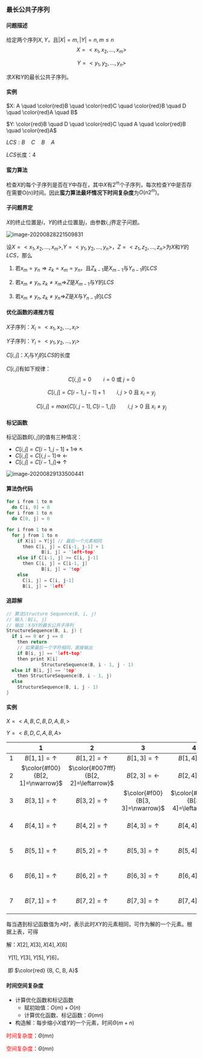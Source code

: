 ### 最长公共子序列

#### 问题描述

给定两个序列$X,Y$，且$|X| = m, |Y| = n,m \le n$
$$
X=<x_1,x_2,\dots,x_m>
$$

$$
Y=<y_1,y_2,\dots,y_n>
$$

求$X$和$Y$的最长公共子序列。

#### 实例

$X: A \quad \color{red}B \quad \color{red}C \quad \color{red}B \quad D \quad \color{red}A \quad B$

$Y: \color{red}B \quad D \quad \color{red}C \quad A \quad \color{red}B \quad \color{red}A$

$LCS: B \quad C \quad B \quad A$

$LCS$长度：4

#### 蛮力算法

检查$X$的每个子序列是否在$Y$中存在，其中$X$有$2^m$个子序列，每次检查$Y$中是否存在需要O(n)时间。因此**蛮力算法最坏情况下时间复杂度**为$O(n2^m)$。

#### 子问题界定

$X$的终止位置是$i$，$Y$的终止位置是$j$，由参数$i,j$界定子问题。

![image-20200828221509831](https://tva1.sinaimg.cn/large/007S8ZIlgy1gi6vvu5cxrj30ws0i0mxx.jpg)

设$X=<x_1,x_2,\dots,x_m>,Y=<y_1,y_2,\dots,y_n>$，$Z=<z_1,z_2,\dots,z_n>$为$X$和$Y$的$LCS$，那么

1. 若$x_m=y_n \Rightarrow z_k=x_m=y_n$，且$Z_{k-1}$是$X_{m-1}$与$Y_{n-1}$的$LCS$
2. 若$x_m \ne y_n,z_k \ne x_m \Rightarrow$$Z$是$X_{m-1}$与$Y$的$LCS$

3. 若$x_m \ne y_n,z_k \ne y_n \Rightarrow$$Z$是$X$与$Y_{n-1}$的$LCS$

#### 优化函数的递推方程

$X$子序列：$X_i=<x_1,x_2,\dots,x_i>$

$Y$子序列：$Y_i=<y_1,y_2,\dots,y_i>$

$C[i,j]$：$X_i$与$Y_j$的$LCS$的长度

$C[i,j]$有如下规律：
$$
C[i,j]=0 \qquad i=0\mbox{ 或 }j=0
$$

$$
C[i,j]=C[i-1,j-1]+1 \qquad i,j > 0 \mbox{ 且 } x_i=y_j
$$

$$
C[i,j] = max\{C[i,j-1], C[i-1,j]\} \qquad i,j>0 \mbox{ 且 } x_i \ne y_j
$$

#### 标记函数

标记函数$B[i,j]$的值有三种情况：

* $C[i,j] = C[i-1,j-1]+1 \Rightarrow \ \nwarrow$
* $C[i,j]=C[i,j-1] \Rightarrow \ \leftarrow$
* $C[i,j]=C[i-1,j] \Rightarrow \ \uparrow$ 

![image-20200829133500441](https://tva1.sinaimg.cn/large/007S8ZIlgy1gi7mh870vuj30v20e0q3o.jpg)

#### 算法伪代码

```c
for i from 1 to m
  do C[i, 0] = 0
for i from 1 to n
  do C[0, j] = 0

for i from 1 to m
  for j from 1 to n
    if X[i] = Y[j] // 最后一个元素相同
      then C[i, j] = C[i-1, j-1] + 1
      		 B[i, j] = 'left-top'
    else if C[i-1, j] >= C[i, j-1]
      then C[i, j] = C[i-1, j]
      		 B[i, j] = 'top'
    else
      C[i, j] = C[i, j-1]
      B[i, j] = 'left'
```

#### 追踪解

```c
// 算法Structure Sequence(B, i, j)
// 输入：B[i, j]
// 输出：X与Y的最长公共子序列
StructureSequence(B, i, j) {
  if i == 0 or j == 0
    then return
	// 如果最后一个字符相同，直接输出
	if B[i, j] == 'left-top'
  	then print X[i]
  			 StructureSequence(B, i - 1, j - 1)
  else if B[i, j] == 'top'
    then StructureSequence(B, i - 1, j)
  else
    StructureSequence(B, i, j - 1)
}
```

#### 实例

$X=<A, B, C, B, D, A, B,>$

$Y=<B, D, C, A, B, A>$

|      |                 1                 |                   2                    |                 3                 |                   4                    |                  5                   |                  6                   |
| :--: | :-------------------------------: | :------------------------------------: | :-------------------------------: | :------------------------------------: | :----------------------------------: | :----------------------------------: |
|  1   |        $B[1, 1]= \uparrow$        |           $B[1, 2]=\uparrow$           |        $B[1, 3]=\uparrow$         |           $B[1, 4]=\nwarrow$           |         $B[1, 5]=\leftarrow$         |          $B[1, 6]=\nwarrow$          |
|  2   | $\color{#f00} {B[2, 1]=\nwarrow}$ | $\color{#007fff} {B[2, 2]=\leftarrow}$ |       $B[2, 3]=\leftarrow$        |           $B[2, 4]=\uparrow$           |          $B[2, 5]=\nwarrow$          |         $B[2, 6]=\leftarrow$         |
|  3   |        $B[3, 1]=\uparrow$         |           $B[3, 2]=\uparrow$           | $\color{#f00} {B[3, 3]=\nwarrow}$ | $\color{#007fff} {B[3, 4]=\leftarrow}$ |          $B[3, 5]=\uparrow$          |          $B[3, 6]=\uparrow$          |
|  4   |        $B[4, 1]=\uparrow$         |           $B[4, 2]=\uparrow$           |        $B[4, 3]=\uparrow$         |           $B[4, 4]=\uparrow$           |  $\color{#f00} {B[4, 5]=\nwarrow}$   |         $B[4, 6]=\leftarrow$         |
|  5   |        $B[5, 1]=\uparrow$         |           $B[5, 2]=\uparrow$           |        $B[5, 3]=\uparrow$         |           $B[5, 4]=\uparrow$           | $\color{#007fff} {B[5, 5]=\uparrow}$ |          $B[5, 6]=\uparrow$          |
|  6   |        $B[6, 1]=\uparrow$         |           $B[6, 2]=\uparrow$           |        $B[6, 3]=\uparrow$         |           $B[6, 4]=\nwarrow$           |          $B[6, 5]=\uparrow$          |   $\color{#f00}{B[6, 6]=\nwarrow}$   |
|  7   |        $B[7, 1]=\uparrow$         |           $B[7, 2]=\uparrow$           |        $B[7, 3]=\uparrow$         |           $B[7, 4]=\uparrow$           |          $B[7, 5]=\uparrow$          | $\color{#007fff} {B[7, 6]=\uparrow}$ |

每当遇到标记函数值为$\nearrow$时，表示此时$XY$的元素相同，可作为解的一个元素。根据上表，可得

解：$X[2], X[3], X[4], X[6]$ 

​		$Y[1], Y[3], Y[5], Y[6]$，

​		即 $\color{red} {B, C, B, A}$

#### 时间空间复杂度

* 计算优化函数和标记函数
  * 赋初始值：$O(m) + O(n)$
  * 计算优化函数、标记函数：$\Theta(mn)$
* 构造解：每步缩小$X$或$Y$的一个元素，时间$\Theta(m + n)$

<font color=red>时间复杂度</font>：$\Theta(mn)$

<font color=red>空间复杂度</font>：$\Theta(mn)$

